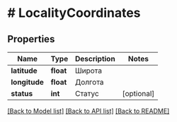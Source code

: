 # # LocalityCoordinates

## Properties

Name | Type | Description | Notes
------------ | ------------- | ------------- | -------------
**latitude** | **float** | Широта |
**longitude** | **float** | Долгота |
**status** | **int** | Статус | [optional]

[[Back to Model list]](../../README.md#models) [[Back to API list]](../../README.md#endpoints) [[Back to README]](../../README.md)
